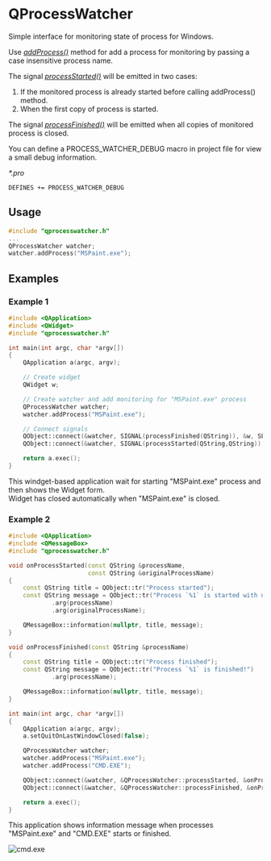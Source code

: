 # QProcessWatcher
Simple interface for monitoring state of process for Windows.

Use *[addProcess()](https://github.com/wxmaper/QProcessWatcher/blob/master/qprocesswatcher.h#L77)* method for add a process for monitoring by passing a case insensitive process name.
 
The signal *[processStarted()](https://github.com/wxmaper/QProcessWatcher/blob/master/qprocesswatcher.h#L103)* will be emitted in two cases:
1. If the monitored process is already started before calling addProcess() method.
2. When the first copy of process is started.
 
The signal *[processFinished()](https://github.com/wxmaper/QProcessWatcher/blob/master/qprocesswatcher.h#L109)* will be emitted when all copies of monitored process is closed.

You can define a PROCESS_WATCHER_DEBUG macro in project file for view a small debug information.

*\*.pro*
```qmake
DEFINES += PROCESS_WATCHER_DEBUG
```

## Usage
```c++
#include "qprocesswatcher.h"
...
QProcessWatcher watcher;
watcher.addProcess("MSPaint.exe");
```

## Examples

### Example 1

```c++
#include <QApplication>
#include <QWidget>
#include "qprocesswatcher.h"

int main(int argc, char *argv[])
{
    QApplication a(argc, argv);

    // Create widget
    QWidget w;

    // Create watcher and add monitoring for "MSPaint.exe" process
    QProcessWatcher watcher;
    watcher.addProcess("MSPaint.exe");

    // Connect signals
    QObject::connect(&watcher, SIGNAL(processFinished(QString)), &w, SLOT(close()));
    QObject::connect(&watcher, SIGNAL(processStarted(QString,QString)), &w, SLOT(show()));

    return a.exec();
}
```

This windget-based application wait for starting "MSPaint.exe" process and then shows the Widget form.  
Widget has closed automatically when "MSPaint.exe" is closed.

### Example 2

```c++
#include <QApplication>
#include <QMessageBox>
#include "qprocesswatcher.h"

void onProcessStarted(const QString &processName,
                      const QString &originalProcessName)
{
    const QString title = QObject::tr("Process started");
    const QString message = QObject::tr("Process `%1` is started with name `%2`!")
            .arg(processName)
            .arg(originalProcessName);

    QMessageBox::information(nullptr, title, message);
}

void onProcessFinished(const QString &processName)
{
    const QString title = QObject::tr("Process finished");
    const QString message = QObject::tr("Process `%1` is finished!")
            .arg(processName);

    QMessageBox::information(nullptr, title, message);
}

int main(int argc, char *argv[])
{
    QApplication a(argc, argv);
    a.setQuitOnLastWindowClosed(false);

    QProcessWatcher watcher;
    watcher.addProcess("MSPaint.exe");
    watcher.addProcess("CMD.EXE");

    QObject::connect(&watcher, &QProcessWatcher::processStarted, &onProcessStarted);
    QObject::connect(&watcher, &QProcessWatcher::processFinished, &onProcessFinished);

    return a.exec();
}
```

This application shows information message when processes "MSPaint.exe" and "CMD.EXE" starts or finished.

![cmd.exe](https://pp.userapi.com/c850728/v850728114/d2798/f_ZxaGbJDIE.jpg)


